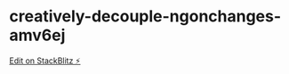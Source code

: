 # creatively-decouple-ngonchanges-amv6ej

[Edit on StackBlitz ⚡️](https://stackblitz.com/edit/creatively-decouple-ngonchanges-amv6ej)